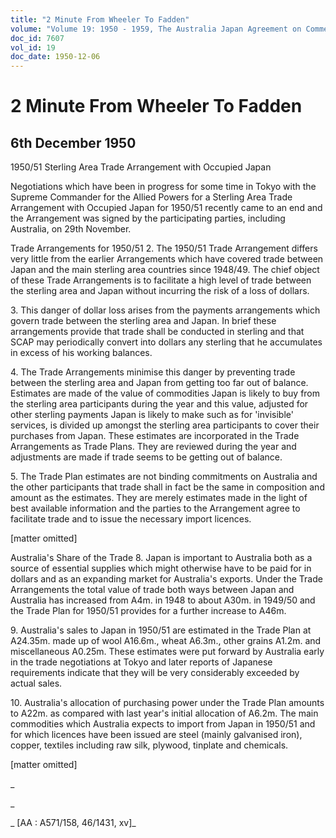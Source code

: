```yaml
---
title: "2 Minute From Wheeler To Fadden"
volume: "Volume 19: 1950 - 1959, The Australia Japan Agreement on Commerce"
doc_id: 7607
vol_id: 19
doc_date: 1950-12-06
---
```


# 2 Minute From Wheeler To Fadden

## 6th December 1950

1950/51 Sterling Area Trade Arrangement with Occupied Japan

Negotiations which have been in progress for some time in Tokyo with the Supreme Commander for the Allied Powers for a Sterling Area Trade Arrangement with Occupied Japan for 1950/51 recently came to an end and the Arrangement was signed by the participating parties, including Australia, on 29th November.

Trade Arrangements for 1950/51 2. The 1950/51 Trade Arrangement differs very little from the earlier Arrangements which have covered trade between Japan and the main sterling area countries since 1948/49. The chief object of these Trade Arrangements is to facilitate a high level of trade between the sterling area and Japan without incurring the risk of a loss of dollars.

3\. This danger of dollar loss arises from the payments arrangements which govern trade between the sterling area and Japan. In brief these arrangements provide that trade shall be conducted in sterling and that SCAP may periodically convert into dollars any sterling that he accumulates in excess of his working balances.

4\. The Trade Arrangements minimise this danger by preventing trade between the sterling area and Japan from getting too far out of balance. Estimates are made of the value of commodities Japan is likely to buy from the sterling area participants during the year and this value, adjusted for other sterling payments Japan is likely to make such as for 'invisible' services, is divided up amongst the sterling area participants to cover their purchases from Japan. These estimates are incorporated in the Trade Arrangements as Trade Plans. They are reviewed during the year and adjustments are made if trade seems to be getting out of balance.

5\. The Trade Plan estimates are not binding commitments on Australia and the other participants that trade shall in fact be the same in composition and amount as the estimates. They are merely estimates made in the light of best available information and the parties to the Arrangement agree to facilitate trade and to issue the necessary import licences.

[matter omitted]

Australia's Share of the Trade 8. Japan is important to Australia both as a source of essential supplies which might otherwise have to be paid for in dollars and as an expanding market for Australia's exports. Under the Trade Arrangements the total value of trade both ways between Japan and Australia has increased from A4m. in 1948 to about A30m. in 1949/50 and the Trade Plan for 1950/51 provides for a further increase to A46m.

9\. Australia's sales to Japan in 1950/51 are estimated in the Trade Plan at A24.35m. made up of wool A16.6m., wheat A6.3m., other grains A1.2m. and miscellaneous A0.25m. These estimates were put forward by Australia early in the trade negotiations at Tokyo and later reports of Japanese requirements indicate that they will be very considerably exceeded by actual sales.

10\. Australia's allocation of purchasing power under the Trade Plan amounts to A22m. as compared with last year's initial allocation of A6.2m. The main commodities which Australia expects to import from Japan in 1950/51 and for which licences have been issued are steel (mainly galvanised iron), copper, textiles including raw silk, plywood, tinplate and chemicals.

[matter omitted]

_

_

_ [AA : A571/158, 46/1431, xv]_
